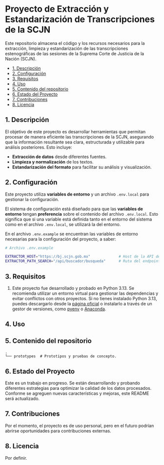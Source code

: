 # Proyecto de Extracción y Estandarización de Transcripciones de la SCJN

Este repositorio almacena el código y los recursos necesarios para la extracción, limpieza y estandarización de las transcripciones estenográficas de las sesiones de la Suprema Corte de Justicia de la Nación (SCJN).

- [1. Descripción](#1-descripción)
- [2. Configuración](#2-configuración)
- [3. Requisitos](#3-requisitos)
- [4. Uso](#4-uso)
- [5. Contenido del repositorio](#5-contenido-del-repositorio)
- [6. Estado del Proyecto](#6-estado-del-proyecto)
- [7. Contribuciones](#7-contribuciones)
- [8. Licencia](#8-licencia)

## 1. Descripción
El objetivo de este proyecto es desarrollar herramientas que permitan procesar de manera eficiente las transcripciones de la SCJN, asegurando que la información resultante sea clara, estructurada y utilizable para análisis posteriores. Esto incluye:
- **Extracción de datos** desde diferentes fuentes.
- **Limpieza y normalización** de los textos.
- **Estandarización del formato** para facilitar su análisis y visualización.

## 2. Configuración

Este proyecto utiliza **variables de entorno** y un archivo `.env.local` para gestionar la configuración.

El sistema de configuración está diseñado para que las **variables de entorno** tengan **preferencia** sobre el contenido del archivo `.env.local`. Esto significa que si una variable está definida tanto en el entorno del sistema como en el archivo `.env.local`, se utilizará la del entorno.

En el archivo `.env.example` se encuentran las variables de entorno necesarias para la configuración del proyecto, a saber:

```bash
# Archivo .env.example

EXTRACTOR_HOST="https://bj.scjn.gob.mx"             # Host de la API del buscador de la SCJN.
EXTRACTOR_PATH_SEARCH="/api/buscador/busqueda"      # Ruta del endpoint de búsqueda.
```

## 3. Requisitos

1. Este proyecto fue desarrollado y probado en Python 3.13. Se recomienda utilizar un entorno virtual para gestionar las dependencias y evitar conflictos con otros proyectos. Si no tienes instalado Python 3.13, puedes descargarlo desde la [página oficial](https://www.python.org/downloads/) o instalarlo a través de un gestor de versiones, como [pyenv](https://github.com/pyenv/pyenv) o [Anaconda](https://www.anaconda.com/products/distribution).

## 4. Uso

## 5. Contenido del repositorio

```plaintext
.
└── prototypes  # Prototipos y pruebas de concepto.
```

## 6. Estado del Proyecto
Este es un trabajo en progreso. Se están desarrollando y probando diferentes estrategias para optimizar la calidad de los datos procesados. Conforme se agreguen nuevas características y mejoras, este README será actualizado.

## 7. Contribuciones
Por el momento, el proyecto es de uso personal, pero en el futuro podrían abrirse oportunidades para contribuciones externas.

## 8. Licencia
Por definir.
